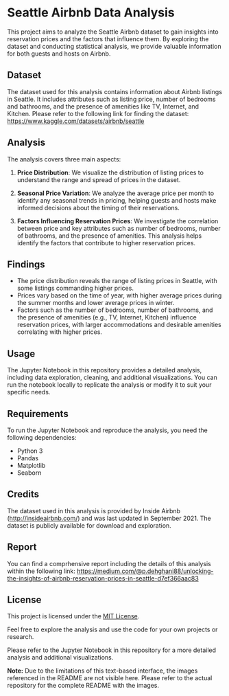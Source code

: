 # Seattle Airbnb Data Analysis

This project aims to analyze the Seattle Airbnb dataset to gain insights into reservation prices and the factors that influence them. By exploring the dataset and conducting statistical analysis, we provide valuable information for both guests and hosts on Airbnb.

## Dataset

The dataset used for this analysis contains information about Airbnb listings in Seattle. It includes attributes such as listing price, number of bedrooms and bathrooms, and the presence of amenities like TV, Internet, and Kitchen. Please refer to the following link for finding the dataset:
https://www.kaggle.com/datasets/airbnb/seattle

## Analysis

The analysis covers three main aspects:

1. **Price Distribution**: We visualize the distribution of listing prices to understand the range and spread of prices in the dataset.

2. **Seasonal Price Variation**: We analyze the average price per month to identify any seasonal trends in pricing, helping guests and hosts make informed decisions about the timing of their reservations.

3. **Factors Influencing Reservation Prices**: We investigate the correlation between price and key attributes such as number of bedrooms, number of bathrooms, and the presence of amenities. This analysis helps identify the factors that contribute to higher reservation prices.

## Findings

- The price distribution reveals the range of listing prices in Seattle, with some listings commanding higher prices.
- Prices vary based on the time of year, with higher average prices during the summer months and lower average prices in winter.
- Factors such as the number of bedrooms, number of bathrooms, and the presence of amenities (e.g., TV, Internet, Kitchen) influence reservation prices, with larger accommodations and desirable amenities correlating with higher prices.

## Usage

The Jupyter Notebook in this repository provides a detailed analysis, including data exploration, cleaning, and additional visualizations. You can run the notebook locally to replicate the analysis or modify it to suit your specific needs.

## Requirements

To run the Jupyter Notebook and reproduce the analysis, you need the following dependencies:

- Python 3
- Pandas
- Matplotlib
- Seaborn

## Credits

The dataset used in this analysis is provided by Inside Airbnb (http://insideairbnb.com/) and was last updated in September 2021. The dataset is publicly available for download and exploration.

## Report
You can find a comprhensive report including the details of this analysis within the following link:
https://medium.com/@p.dehghani88/unlocking-the-insights-of-airbnb-reservation-prices-in-seattle-d7ef366aac83

## License

This project is licensed under the [MIT License](LICENSE.md).

Feel free to explore the analysis and use the code for your own projects or research.

Please refer to the Jupyter Notebook in this repository for a more detailed analysis and additional visualizations.

**Note:** Due to the limitations of this text-based interface, the images referenced in the README are not visible here. Please refer to the actual repository for the complete README with the images.
